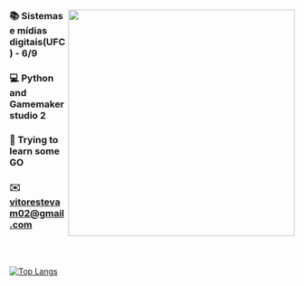 <div align="center" />

<img align="right" src="https://github.githubassets.com/images/mona-loading-default.gif" width="400"/>

<div align="left" />

### 📚 Sistemas e mídias digitais(UFC) - 6/9
### 💻 Python and Gamemaker studio 2
### 🐹 Trying to learn some GO
### ✉️ vitorestevam02@gmail.com

<br/>
<br/>

[![Top Langs](https://github-readme-stats.vercel.app/api/top-langs/?username=vitorestevam&layout=compact&langs_count=4)](https://github.com/anuraghazra/github-readme-stats)
